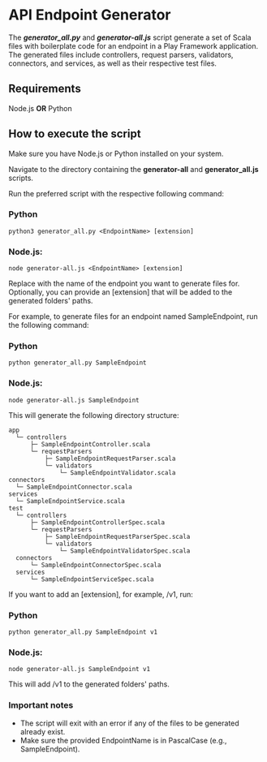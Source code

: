 # API Endpoint Generator

The **_generator_all.py_** and **_generator-all.js_** script generate a set of Scala files with boilerplate code for an endpoint in a Play Framework application. The generated files include controllers, request parsers, validators, connectors, and services, as well as their respective test files.

## Requirements

Node.js **OR** Python

## How to execute the script

Make sure you have Node.js or Python installed on your system.

Navigate to the directory containing the **generator-all** and **generator_all.js** scripts.

Run the preferred script with the respective following command:

### Python

```
python3 generator_all.py <EndpointName> [extension]
```

### Node.js:

```
node generator-all.js <EndpointName> [extension]
```

Replace <EndpointName> with the name of the endpoint you want to generate files for. Optionally, you can provide an [extension] that will be added to the generated folders' paths.

For example, to generate files for an endpoint named SampleEndpoint, run the following command:

### Python

```
python generator_all.py SampleEndpoint

```

### Node.js:

```
node generator-all.js SampleEndpoint
```

This will generate the following directory structure:

```
app
  └─ controllers
      ├─ SampleEndpointController.scala
      └─ requestParsers
          ├─ SampleEndpointRequestParser.scala
          └─ validators
              └─ SampleEndpointValidator.scala
connectors
  └─ SampleEndpointConnector.scala
services
  └─ SampleEndpointService.scala
test
  └─ controllers
      ├─ SampleEndpointControllerSpec.scala
      └─ requestParsers
          ├─ SampleEndpointRequestParserSpec.scala
          └─ validators
              └─ SampleEndpointValidatorSpec.scala
  connectors
      └─ SampleEndpointConnectorSpec.scala
  services
      └─ SampleEndpointServiceSpec.scala
```

If you want to add an [extension], for example, /v1, run:

### Python

```
python generator_all.py SampleEndpoint v1
```

### Node.js:

```
node generator-all.js SampleEndpoint v1
```

This will add /v1 to the generated folders' paths.

### Important notes

- The script will exit with an error if any of the files to be generated already exist.
- Make sure the provided EndpointName is in PascalCase (e.g., SampleEndpoint).

